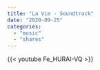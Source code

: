 ```yaml
---
title: "La Vie - Soundtrack"
date: "2020-09-25"
categories:
  - "music"
  - "shares"
---
```


{{< youtube Fe_HURAI-VQ >}}
